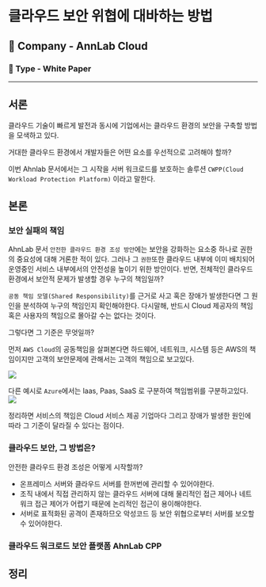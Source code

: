 # 클라우드 보안 위협에 대바하는 방법

## 🚀 Company - AnnLab Cloud
### 🚀 Type - White Paper

---


## 서론

클라우드 기술이 빠르게 발전과 동시에 기업에서는 클라우드 환경의 보안을 구축할 방법을 모색하고 있다.

거대한 클라우드 환경에서 개발자들은 어떤 요소를 우선적으로 고려해야 할까?

이번 Ahnlab 문서에서는 그 시작을 서버 워크로드를 보호하는 솔루션 `CWPP(Cloud Workload Protection Platform)`
이라고 말한다.

## 본론

### 보안 실패의 책임

AhnLab 문서 `안전한 클라우드 환경 조성 방안`에는 보안을 강화하는 요소중 하나로 권한의 중요성에 대해 거론한 적이 있다.
그러나 그 `권한`또한 클라우드 내부에 이미 배치되어 운영중인 서비스 내부에서의 안전성을 높이기 위한 방안이다.
반면, 전체적인 클라우드 환경에서 보안적 문제가 발생할 경우 누구의 책임일까?

`공동 책임 모델(Shared Responsibility)`를 근거로 사고 혹은 장애가 발생한다면 그 원인을 분석하여 누구의 책임인지 확인해야한다.
다시말해, 반드시 Cloud 제공자의 책임 혹은 사용자의 책임으로 몰아갈 수는 없다는 것이다.

그렇다면 그 기준은 무엇일까?

먼저 `AWS Cloud`의 공동책임을 살펴본다면 하드웨어, 네트워크, 시스템 등은 AWS의 책임이지만 고객의 보안문제에 관해서는 고객의 책임으로 보고있다.

![](https://d1.awsstatic.com/security-center/Shared_Responsibility_Model_V2.59d1eccec334b366627e9295b304202faf7b899b.jpg)


다른 예시로 `Azure`에서는 laas, Paas, SaaS 로 구분하여 책임범위를 구분하고있다.
![](https://blog.sckcloud.co.kr/hs-fs/hubfs/AhnLab/FY20/Q3/shared-responsibility.png?width=1479&name=shared-responsibility.png)

정리하면 서비스의 책임은 Cloud 서비스 제공 기업마다 그리고 장애가 발생한 원인에 따라 그 기준이 달라질 수 있다는 점이다.

### 클라우드 보안, 그 방법은?

안전한 클라우드 환경 조성은 어떻게 시작할까?

- 온프레미스 서버와 클라우드 서버를 한꺼번에 관리할 수 있어야한다.
- 조직 내에서 직접 관리하지 않는 클라우드 서버에 대해 물리적인 접근 제어나 네트워크 접근 제어가 어렵기 때문에 논리적인 접근이 용이해야한다.
- 서버로 표적화된 공격이 존재하므오 악성코드 등 보안 위협으로부터 서버를 보오할 수 있어야한다.

### 클라우드 워크로드 보안 플랫폼 AhnLab CPP




## 정리



